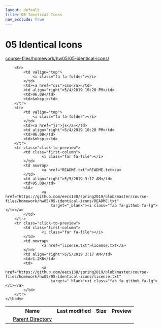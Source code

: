```yaml
---
layout: default
title: 05 Identical Icons
nav_exclude: True
---
```


# 05 Identical Icons

[course-files/homework/hw05/05-identical-icons/](.)

<table class="tbl-files">
    <tbody>
        <tr>
            <th valign="top"></th>
            <th>Name</th>
            <th>Last modified</th>
            <th>Size</th>
            <th>Preview</th>
        </tr>
        <tr>
            <td valign="top">
                <i class="fa fa-folder-open"></i>
            </td>
            <td><a href="../">Parent Directory</a></td>
            <td>&nbsp;</td>
            <td>&nbsp;</td>
            <td>&nbsp;</td>
        </tr>

        <tr>
            <td valign="top">
                <i class="fa fa-folder"></i>
            </td>
            <td><a href="css">css</a></td>
            <td align="right">5/4/2019 10:20 PM</td>
            <td>96.0B</td>
            <td>&nbsp;</td>
        </tr>
        <tr>
            <td valign="top">
                <i class="fa fa-folder"></i>
            </td>
            <td><a href="js">js</a></td>
            <td align="right">5/4/2019 10:20 PM</td>
            <td>96.0B</td>
            <td>&nbsp;</td>
        </tr>
        <tr class="click-to-preview">
            <td class="first-column">
                    <i class="far fa-file"></i>
            </td>
            <td nowrap>
                    <a href="README.txt">README.txt</a>
            </td>
            <td align="right">5/5/2019 3:17 AM</td>
            <td>95.0B</td>
            <td>
                    <a href="https://github.com/eecs130/spring2019/blob/master/course-files/homework/hw05/05-identical-icons/README.txt"
                        target="_blank"><i class="fab fa-github fa-lg"></i></a>
            </td>
        </tr>
        <tr class="click-to-preview">
            <td class="first-column">
                    <i class="far fa-file"></i>
            </td>
            <td nowrap>
                    <a href="license.txt">license.txt</a>
            </td>
            <td align="right">5/5/2019 3:17 AM</td>
            <td>1.2KB</td>
            <td>
                    <a href="https://github.com/eecs130/spring2019/blob/master/course-files/homework/hw05/05-identical-icons/license.txt"
                        target="_blank"><i class="fab fa-github fa-lg"></i></a>
            </td>
        </tr>
    </tbody>
</table>

